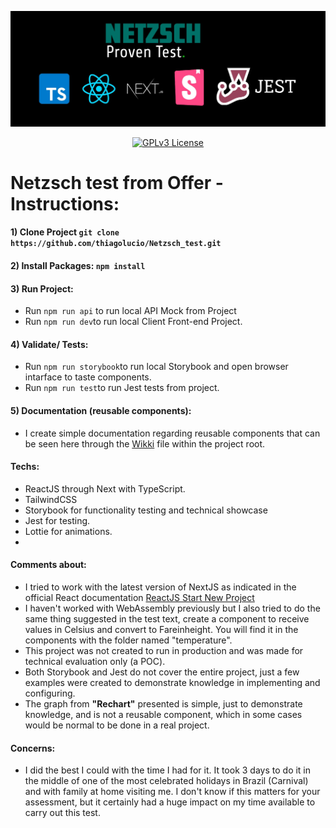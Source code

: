 <center>

![Logo](public/repository.jpg)

[![GPLv3 License](https://img.shields.io/badge/License-GPL%20v3-yellow.svg)](https://opensource.org/licenses/)

</center>

# Netzsch test from Offer - Instructions:

#### 1) Clone Project `git clone https://github.com/thiagolucio/Netzsch_test.git `

#### 2) Install Packages: `npm install`
 
#### 3) Run Project: 
- Run `npm run api` to run local API Mock from Project
- Run `npm run dev`to run local Client Front-end Project.

#### 4) Validate/ Tests:
- Run `npm run storybook`to run local Storybook and open browser intarface to taste components.
- Run `npm run test`to run Jest tests from project.

#### 5) Documentation (reusable components):

- I create simple documentation regarding reusable components that can be seen here through the [Wikki](WIKKI.md) file within the project root.

#### Techs:

- ReactJS through Next with TypeScript.
- TailwindCSS
- Storybook for functionality testing and technical showcase
- Jest for testing.
- Lottie for animations.
- 
#### Comments about:

- I tried to work with the latest version of NextJS as indicated in the official React documentation [ReactJS Start New Project](https://react.dev/learn/start-a-new-react-project) 
- I haven't worked with WebAssembly previously but I also tried to do the same thing suggested in the test text, create a component to receive values in Celsius and convert to Fareinheight. You will find it in the components with the folder named "temperature".
- This project was not created to run in production and was made for technical evaluation only (a POC).
- Both Storybook and Jest do not cover the entire project, just a few examples were created to demonstrate knowledge in implementing and configuring.
- The graph from **"Rechart"** presented is simple, just to demonstrate knowledge, and is not a reusable component, which in some cases would be normal to be done in a real project.

#### Concerns:

- I did the best I could with the time I had for it. It took 3 days to do it in the middle of one of the most celebrated holidays in Brazil (Carnival) and with family at home visiting me. I don't know if this matters for your assessment, but it certainly had a huge impact on my time available to carry out this test.

